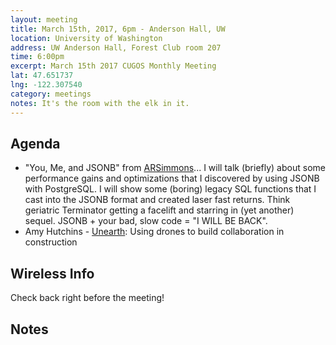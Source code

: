 ```yaml
---
layout: meeting
title: March 15th, 2017, 6pm - Anderson Hall, UW
location: University of Washington
address: UW Anderson Hall, Forest Club room 207
time: 6:00pm
excerpt: March 15th 2017 CUGOS Monthly Meeting
lat: 47.651737
lng: -122.307540
category: meetings
notes: It's the room with the elk in it.
---
```


## Agenda

- "You, Me, and JSONB" from [ARSimmons](https://github.com/ARSimmons)... I will talk (briefly) about some performance gains and optimizations that I discovered by using JSONB with PostgreSQL. I will show some (boring) legacy SQL functions that I cast into the JSONB format and created laser fast returns. Think geriatric Terminator getting a facelift and starring in (yet another) sequel. JSONB + your bad, slow code = "I WILL BE BACK". 
- Amy Hutchins - [Unearth](http://www.unearthlabs.com/): Using drones to build collaboration in construction

## Wireless Info

Check back right before the meeting!

## Notes
